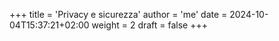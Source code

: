 +++
title = 'Privacy e sicurezza'
author = 'me'
date = 2024-10-04T15:37:21+02:00
weight = 2
draft = false
+++

